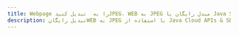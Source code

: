 ---title: Webpage را به  تبدیل کنیدJPEG، WEB به JPEG مبدل رایگان یا Java SDKdescription: تبدیل رایگانWEB به JPEG با استفاده از Java Cloud APIs & SDK همچنین اسناد PDF را در Cloud ایجاد، ویرایش و رندر کنید.---
